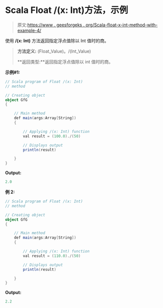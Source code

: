 # Scala Float /(x: Int)方法，示例

> 原文:[https://www . geesforgeks . org/Scala-float-x-int-method-with-example-4/](https://www.geeksforgeeks.org/scala-float-x-int-method-with-example-4/)

使用 **/(x: Int)** 方法返回指定浮点值除以 Int 值时的商。

> **方法定义:** (Float_Value)。/(Int_Value)
> 
> **返回类型:**返回指定浮点值除以 int 值时的商。

**示例#1:**

```scala
// Scala program of Float /(x: Int)
// method

// Creating object
object GfG
{ 

    // Main method
    def main(args:Array[String])
    {

        // Applying /(x: Int) function
        val result = (100.0)./(50)

        // Displays output
        println(result)

    }
} 
```

**Output:**

```scala
2.0

```

**例 2:**

```scala
// Scala program of Float /(x: Int)
// method

// Creating object
object GfG
{ 

    // Main method
    def main(args:Array[String])
    {

        // Applying /(x: Int) function
        val result = (110.0)./(50)

        // Displays output
        println(result)

    }
} 
```

**Output:**

```scala
2.2

```